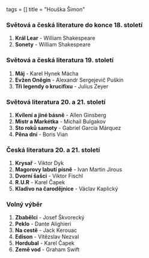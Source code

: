 tags = []
title = "Houška Šimon"

### Světová a česká literature do konce 18. století
1. __Král Lear__ - William Shakespeare
0. __Sonety__ - William Shakespeare

### Světová a česká literatura 19. století
1. __Máj__ - Karel Hynek Mácha
0. __Evžen Oněgin__ - Alexandr Sergejevič Puškin
0. __Tři legendy o krucifixu__ - Julius Zeyer

### Světová literatura 20. a 21. století
1. __Kvílení a jiné básně__ - Allen Ginsberg
0. __Mistr a Markétka__ - Michail Bulgakov
0. __Sto roků samoty__ - Gabriel García Márquez
0. __Pěna dní__ - Boris Vian

### Česká literatura 20. a 21. století
1. __Krysař__ - Viktor Dyk
0. __Magorovy labutí písně__ - Ivan Martin Jirous
0. __Dvorní šašci__ - Viktor Fischl
0. __R.U.R__ - Karel Čapek
0. __Kladivo na čarodějnice__ - Václav Kaplický

### Volný výběr
1. __Zbabělci__ - Josef Škvorecký
0. __Peklo__ - Dante Alighieri
0. __Na cestě__ - Jack Kerouac
0. __Edison__ - Vítězslav Nezval
0. __Hordubal__ - Karel Čapek
0. __Země vod__ - Graham Swift
